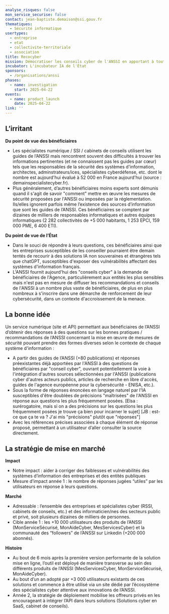 ```yaml
---
analyse_risques: false
mon_service_securise: false
contact: jean-baptiste.demaison@ssi.gouv.fr
thematiques:
  - Sécurité informatique
usertypes:
  - entreprise
  - etat
  - collectivite-territoriale
  - association
title: Recocyber
mission: Démocratiser les conseils cyber de l'ANSSI en apportant à toutes les questions cyber des spécialistes et des informaticien/nes
incubator: L'incubateur IA de l'État
sponsors:
  - /organisations/anssi
phases:
  - name: investigation
    start: 2025-04-22
events:
  - name: product_launch
    date: 2025-04-22
link: ''
---
```



## L’irritant

**Du point de vue des bénéficiaires**

*   Les spécialistes numérique / SSI / cabinets de conseils utilisent les guides de l’ANSSI mais rencontrent souvent des difficultés à trouver les informations pertinentes (et ne connaissent pas les guides par cœur) tels que les responsables de la sécurité des systèmes d'information, architectes, adminstrateurs/ices, spécialistes cyberdéfense, etc. dont le nombre est aujourd'hui évalué à 52 000 en France aujourd'hui (source : demainspecialistecyber.fr).
*   Plus généralement, d’autres bénéficiaires moins experts sont démunis quand il s'agit de savoir "comment" mettre en œuvre les mesures de sécurité proposées par l'ANSSI ou imposées par la réglementation. Ils/elles ignorent parfois même l’existence des sources d’information que sont les guides de l’ANSSI. Ces bénéficiaires se comptent par dizaines de milliers de responsables informatiques et autres équipes informatiques (2 282 collectivités de +5 000 habitants, 1 253 EPCI, 159 000 PME, 6 400 ETI).

**Du point de vue de l’État**

*   Dans le souci de répondre à leurs questions, ces bénéficiaires ainsi que les entreprises susceptibles de les conseiller pourraient être demain tentés de recourir à des solutions IA non souveraines et étrangères tels que chatGPT, susceptibles d'exposer des vulnérabilités affectant des systèmes d'information français.
*   L'ANSSI fournit aujourd'hui des "conseils cyber" à la demande de bénéficiaires de l'Agence, particulièrement aux entités les plus sensibles mais n'est pas en mesure de diffuser les recommandations et conseils de l'ANSSI à un nombre plus vaste de bénéficiaires, de plus en plus nombreux à s'inscrire dans une démarche de renforcement de leur cybersécurité, dans un contexte d'accroissement de la menace.

## La bonne idée

Un service numérique (site et API) permettant aux bénéficiaires de l’ANSSI d’obtenir des réponses à des questions sur les bonnes pratiques / recommandations de l’ANSSI concernant la mise en œuvre de mesures de sécurité pouvant prendre des formes diverses selon le contexte de chaque système d'information :

*   A partir des guides de l’ANSSI (+80 publications) et réponses préexistantes déjà apportées par l'ANSSI à des questions de bénéficiaires par "conseil cyber", ouvrant potentiellement la voie à l'intégration d'autres sources sélectionnées par l'ANSSI (publications cyber d'autres acteurs publics, articles de recherche en libre d'accès, guides de l'agence européenne pour la cybersécurité - ENISA, etc.).
*   Sous la forme de réponses énoncées en langage naturel par l'IA susceptibles d'être doublées de précisions "maîtrisées" de l'ANSSI en réponse aux questions les plus fréquemment posées. [Elsa : surérogatoire, mais si on a des précisions sur les questions les plus fréquemment posées je trouve ça bien pour incarner le sujet] [JB : est-ce que ça te va ? J'ai mis "précisions" plutôt que "réponses"]
*   Avec les références précises associées à chaque élément de réponse proposé, permettant à un utilisateur d’aller consulter la source directement.

## La stratégie de mise en marché

**Impact**

*   Notre impact : aider à corriger des faiblesses et vulnérabilités des systèmes d’information des entreprises et des entités publiques
*   Mesure d’impact année 1 : le nombre de réponses jugées “utiles” par les utilisateurs en réponse à leurs questions.

**Marché**

*   Adressable : l’ensemble des entreprises et spécialistes cyber (RSSI, cabinets de conseils, etc.) et des informaticien/nes des secteurs public et privé, soit plusieurs dizaines de milliers de personnes.
*   Cible année 1 : les +10 000 utilisateurs des produits de l’ANSSI (MonServiceSécurisé, MonAideCyber, MesServicesCyber) et la communauté des “followers” de l’ANSSI sur Linkedin (+200 000 abonnés).

**Histoire**

*   Au bout de 6 mois après la première version performante de la solution mise en ligne, l’outil est déployé de manière transverse au sein des différents produits de l’ANSSI (MesServicesCyber, MonServiceSécurisé, MonAideCyber).
*   Au bout d’un an adopté par +3 000 utilisateurs existants de ces solutions et commence à être utilisé via un site dédié par l’écosystème des spécialistes cyber attentive aux innovations de l’ANSSI.
*   Année 2, la stratégie de déploiement mobilise les offreurs privés en les encourageant à intégrer l’API dans leurs solutions (Solutions cyber en SaaS, cabinet de conseils).

